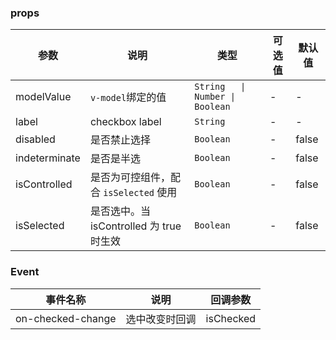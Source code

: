 <anchor label="API" />

### props

| 参数          | 说明                                     | 类型      | 可选值 | 默认值   |
| ------------- | ---------------------------------------- | --------- | ------ | -------- |
| modelValue         | `v-model`绑定的值                        | `String   \| Number \| Boolean` | -   | -   |
| label         | checkbox label                           | `String`  | -      | -        |
| disabled      | 是否禁止选择                             | `Boolean` | -      | false    |
| indeterminate | 是否是半选                               | `Boolean` | -      | false    |
| isControlled  | 是否为可控组件，配合 `isSelected` 使用   | `Boolean` | -      | false    |
| isSelected    | 是否选中。当 isControlled 为 true 时生效 | `Boolean` | -      | false    |

### Event

| 事件名称          | 说明           | 回调参数  |
| ----------------- | -------------- | --------- |
| on-checked-change | 选中改变时回调 | isChecked |
